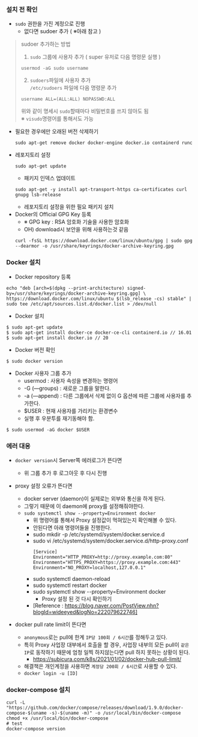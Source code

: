 ### 설치 전 확인
- ```sudo``` 권한을 가진 계정으로 진행
  - 없다면 sudoer 추가 ( ※아래 참고 )
> sudoer 추가하는 방법
> 1. ```sudo``` 그룹에 사용자 추가 ( super 유저로 다음 명령문 실행 )  
> ```
> usermod -aG sudo username
> ```   
>    
> 2. ```sudoers```파일에 사용자 추가   
>  ```/etc/sudoers``` 파일에 다음 명령문 추가 
>  ```
>  username ALL=(ALL:ALL) NOPASSWD:ALL
>  ```   
> 위와 같이 명세시 ```sudo```할때마다 비밀번호를 쓰지 않아도 됨   
> ※ ```visudo```명령어를 통해서도 가능  
  - 필요한 경우에만 오래된 버전 삭제하기
    ```
    sudo apt-get remove docker docker-engine docker.io containerd runc
    ```
  - 레포지토리 설정
    ```
    sudo apt-get update
    ``` 
      - 패키지 인덱스 업데이트
    ``` 
    sudo apt-get -y install apt-transport-https ca-certificates curl gnupg lsb-release
    ```
      - 레포지토리 설정을 위한 필요 패키지 설치
  - Docker의 Official GPG Key 등록
    - ※ GPG key : RSA 암호화 기술을 사용한 암호화
    - OH) download시 보안을 위해 사용하는것 같음   
    ```
    curl -fsSL https://download.docker.com/linux/ubuntu/gpg | sudo gpg --dearmor -o /usr/share/keyrings/docker-archive-keyring.gpg
    ```

### Docker 설치

- Docker repository 등록   
``` 
echo "deb [arch=$(dpkg --print-architecture) signed-by=/usr/share/keyrings/docker-archive-keyring.gpg] \
https://download.docker.com/linux/ubuntu $(lsb_release -cs) stable" | sudo tee /etc/apt/sources.list.d/docker.list > /dev/null 
```
- Docker 설치
```
$ sudo apt-get update
$ sudo apt-get install docker-ce docker-ce-cli containerd.io // 16.01
$ sudo apt-get install docker.io // 20
```
- Docker 버전 확인
```
$ sudo docker version
```
- Docker 사용자 그룹 추가
  - usermod : 사용자 속성을 변경하는 명령어
  - -G (—groups) : 새로운 그룹을 말한다.
  - -a (—append) : 다른 그룹에서 삭제 없이 G 옵션에 따른 그룹에 사용자를 추가한다.
  - $USER : 현재 사용자를 가리키는 환경변수
  - 실행 후 우분투를 재기동해야 함.
```
$ sudo usermod -aG docker $USER
```
### 에러 대응 
- ```docker version```시 Server쪽 에러로그가 뜬다면
  - 위 그룹 추가 후 로그아웃 후 다시 진행

- proxy 설정 오류가 뜬다면
  - docker server (daemon)이 실제로는 외부와 통신을 하게 된다.
  - 그렇기 때문에 이 daemon에 proxy를 설정해줘야한다.
  - ```sudo systemctl show --property=Environment docker``` 
    - 위 명령어를 통해서 Proxy 설정값이 먹혀있는지 확인해볼 수 있다.
    - 안된다면 아래 명령어들을 진행한다.
    - sudo mkdir -p /etc/systemd/system/docker.service.d
    - sudo vi /etc/systemd/system/docker.service.d/http-proxy.conf
      ```
      [Service]
      Environment="HTTP_PROXY=http://proxy.example.com:80"
      Environment="HTTPS_PROXY=https://proxy.example.com:443"
      Environment="NO_PROXY=localhost,127.0.0.1"
      ```
    - sudo systemctl daemon-reload
    - sudo systemctl restart docker
    - sudo systemctl show --property=Environment docker
      - Proxy 설정 된 것 다시 확인하기
    - [Reference : https://blog.naver.com/PostView.nhn?blogId=wideeyed&logNo=222079622746]
- docker pull rate limit이 뜬다면
  - ```anonymous```로는 pull에 한계 ```IP당 100회 / 6시간```를 정해두고 있다.
  - 특히 Proxy 사업장 대부에서 호출을 할 경우, 사업장 내부의 모든 pull이 ```같은 IP```로 동작하기 때문에 엄청 일찍 하지않는다면 pull 하지 못하는 상황이 된다.
    - https://subicura.com/k8s/2021/01/02/docker-hub-pull-limit/
  - 해결책은 개인계정을 사용하면 ```계정당 200회 / 6시간```로 사용할 수 있다.
  - ```docker login -u [ID]```    
### docker-compose 설치
```
curl -L "https://github.com/docker/compose/releases/download/1.9.0/docker-compose-$(uname -s)-$(uname -m)" -o /usr/local/bin/docker-compose
chmod +x /usr/local/bin/docker-compose
# test
docker-compose version
```
